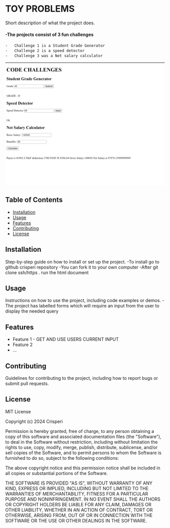# TOY PROBLEMS

Short description of what the project does.

#### -The projects consist of 3 fun challenges

    -   Challenge 1 is a Student Grade Generator
    -   Challenge 2 is a speed detector
    -   Challenge 3 was a Net salary calculator

![Image Description](./good2.PNG)

## Table of Contents

- [Installation](#installation)
- [Usage](#usage)
- [Features](#features)
- [Contributing](#contributing)
- [License](#license)

## Installation

Step-by-step guide on how to install or set up the project.
-To install go to github crisperi repository
-You can fork it to your own computer
-After git clone ssh/https . run the html document

## Usage

Instructions on how to use the project, including code examples or demos.
-The project has labelled forms which will require an input from the user to display the needed query

## Features

- Feature 1 - GET AND USE USERS CURRENT INPUT
- Feature 2
- ...

## Contributing

Guidelines for contributing to the project, including how to report bugs or submit pull requests.

## License

MIT License

Copyright (c) 2024 Crisperi

Permission is hereby granted, free of charge, to any person obtaining a copy
of this software and associated documentation files (the "Software"), to deal
in the Software without restriction, including without limitation the rights
to use, copy, modify, merge, publish, distribute, sublicense, and/or sell
copies of the Software, and to permit persons to whom the Software is
furnished to do so, subject to the following conditions:

The above copyright notice and this permission notice shall be included in all
copies or substantial portions of the Software.

THE SOFTWARE IS PROVIDED "AS IS", WITHOUT WARRANTY OF ANY KIND, EXPRESS OR
IMPLIED, INCLUDING BUT NOT LIMITED TO THE WARRANTIES OF MERCHANTABILITY,
FITNESS FOR A PARTICULAR PURPOSE AND NONINFRINGEMENT. IN NO EVENT SHALL THE
AUTHORS OR COPYRIGHT HOLDERS BE LIABLE FOR ANY CLAIM, DAMAGES OR OTHER
LIABILITY, WHETHER IN AN ACTION OF CONTRACT, TORT OR OTHERWISE, ARISING FROM,
OUT OF OR IN CONNECTION WITH THE SOFTWARE OR THE USE OR OTHER DEALINGS IN THE
SOFTWARE.
